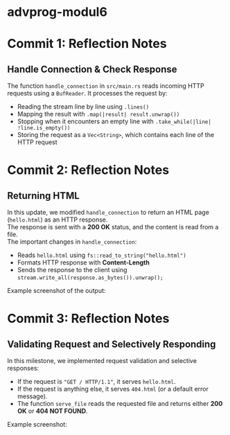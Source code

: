 # advprog-modul6
# Commit 1: Reflection Notes

## Handle Connection & Check Response

The function `handle_connection` in `src/main.rs` reads incoming HTTP requests using a `BufReader`. It processes the request by:
- Reading the stream line by line using `.lines()`
- Mapping the result with `.map(|result| result.unwrap())`
- Stopping when it encounters an empty line with `.take_while(|line| !line.is_empty())`
- Storing the request as a `Vec<String>`, which contains each line of the HTTP request


# Commit 2: Reflection Notes

## Returning HTML

In this update, we modified `handle_connection` to return an HTML page (`hello.html`) as an HTTP response.  
The response is sent with a **200 OK** status, and the content is read from a file.  
The important changes in `handle_connection`:
- Reads `hello.html` using `fs::read_to_string("hello.html")`
- Formats HTTP response with **Content-Length**
- Sends the response to the client using `stream.write_all(response.as_bytes()).unwrap();`

Example screenshot of the output:

# Commit 3: Reflection Notes

## Validating Request and Selectively Responding

In this milestone, we implemented request validation and selective responses:
- If the request is `"GET / HTTP/1.1"`, it serves `hello.html`.
- If the request is anything else, it serves `404.html` (or a default error message).
- The function `serve_file` reads the requested file and returns either **200 OK** or **404 NOT FOUND**.

Example screenshot:
